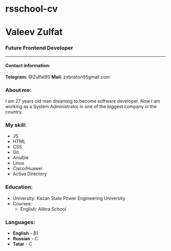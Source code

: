 # rsschool-cv

# Valeev Zulfat

### Future Frontend Developer
---
#### Contact information:
**Telegram:** @Zulfat95
**Mail:** zvboston95gmail.com

### About me:
I am 27 years old man dreaming to become software developer. Now I am working as a System Administrator in one of the biggest company in the country. 

### My skill:
* JS
* HTML
* CSS
* Git
* Ansible
* Linux
* Cisco/Huawei
* Active Directory

### Education:
* University: Kazan State Power Engineering University
* Courses: 
    * English: Alibra School

### Languages:
* **English** - B1
* **Russian** - C
* **Tatar** - C
